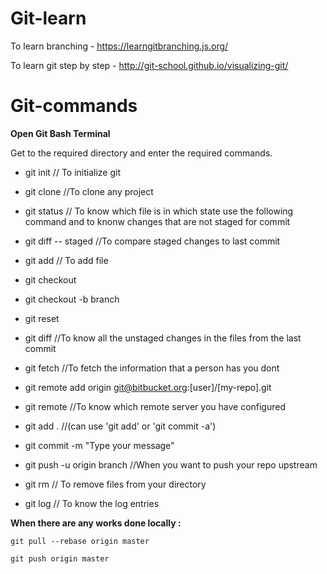 # Git-learn

To learn branching - https://learngitbranching.js.org/

To learn git step by step - http://git-school.github.io/visualizing-git/

# Git-commands

**Open Git Bash Terminal**

Get to the required directory and enter the required commands.

- git init    // To initialize git

- git clone <URL>   //To clone any project

- git status    // To know which file is in which state use the following command and to knonw changes that are not staged for commit

- git diff -- staged    //To compare staged changes to last commit

- git add <filename>    // To add file
  
- git checkout

- git checkout -b branch

- git reset

- git diff    //To know all the unstaged changes in the files from the last commit

- git fetch    //To fetch the information that a person has you dont

- git remote add origin git@bitbucket.org:[user]/[my-repo].git

- git remote    //To know which remote server you have configured

- git add .     //(can use 'git add' or 'git commit -a')

- git commit -m "Type your message"

- git push -u origin branch   //When you want to push your repo upstream

- git rm    // To remove files from your directory

- git log   // To know the log entries

**When there are any works done locally :**
```
git pull --rebase origin master

git push origin master
```
